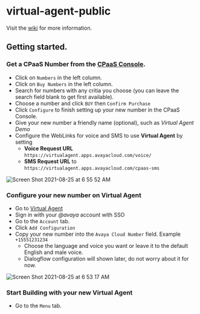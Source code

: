 # virtual-agent-public

Visit the [wiki](https://github.com/Avaya-CXI/virtual-agent-public/wiki) for more information.

## Getting started.

### Get a CPaaS Number from the [CPaaS Console](https://cloud.zang.io/v2/dashboard).
* Click on `Numbers` in the left column.
* Click on `Buy Numbers` in the left column.
* Search for numbers with any critia you choose (you can leave the search field blank to get first available).
* Choose a number and click `BUY` then `Confirm Purchase`
* Click `Configure` to finish setting up your new number in the CPaaS Console.
* Give your new number a friendly name (optional), such as *Virtual Agent Demo*
* Configure the WebLinks for voice and SMS to use **Virtual Agent** by setting 
  - **Voice Request URL** `https://virtualagent.apps.avayacloud.com/voice/` 
  - **SMS Request URL** to `https://virtualagent.apps.avayacloud.com/cpaas-sms`

![Screen Shot 2021-08-25 at 6 55 52 AM](https://user-images.githubusercontent.com/23265287/130786448-de5ca22b-586e-4b9f-a777-64bd051e3151.png)

### Configure your new number on Virtual Agent
* Go to [Virtual Agent](https://virtualagent.apps.avayacloud.com)
* Sign in with your *@avaya* account with SSO
* Go to the `Account` tab.
* Click `Add Configuration`
* Copy your new number into the `Avaya Cloud Number` field. Example `+15551231234`
  - Choose the language and voice you want or leave it to the default English and male voice. 
  - Dialogflow configuration will shown later, do not worry about it for now.

![Screen Shot 2021-08-25 at 6 53 17 AM](https://user-images.githubusercontent.com/23265287/130785936-951a853a-0fa8-4e91-8823-be2c15c5f988.png)

### Start Building with your new Virtual Agent 
* Go to the `Menu` tab.

